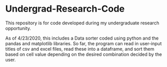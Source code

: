 # Undergrad-Research-Code
This repository is for code developed during my undergraduate research opportunity.

As of 4/23/2020, this includes a Data sorter coded using python and the pandas and matplotlib libraries. So far, the program can read in user-input titles of csv and excel files, read these into a dataframe, and sort them based on cell value depending on the desired combination decided by the user. 
